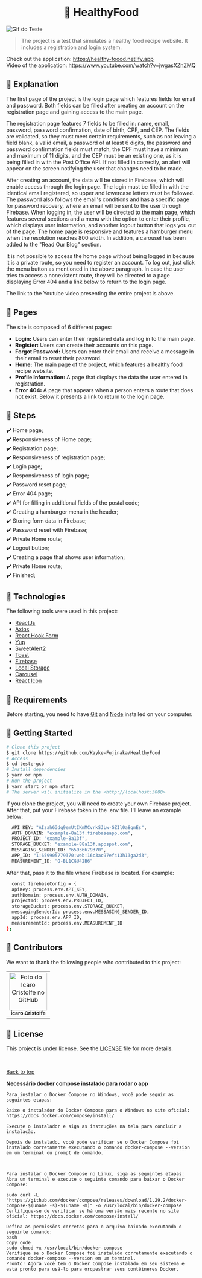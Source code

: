 <h1 align="center">🍉 HealthyFood</h1>

![Gif do Teste](./public/assets/img/Gif.gif)

> The project is a test that simulates a healthy food recipe website. It includes a registration and login system.

Check out the application: https://healthy-foood.netlify.app <br>
Video of the application: https://www.youtube.com/watch?v=jwgasXZhZMQ

## :page_facing_up: Explanation

The first page of the project is the login page which features fields for email and password. Both fields can be filled after creating an account on the registration page and gaining access to the main page.

The registration page features 7 fields to be filled in: name, email, password, password confirmation, date of birth, CPF, and CEP. The fields are validated, so they must meet certain requirements, such as not leaving a field blank, a valid email, a password of at least 6 digits, the password and password confirmation fields must match, the CPF must have a minimum and maximum of 11 digits, and the CEP must be an existing one, as it is being filled in with the Post Office API. If not filled in correctly, an alert will appear on the screen notifying the user that changes need to be made.

After creating an account, the data will be stored in Firebase, which will enable access through the login page. The login must be filled in with the identical email registered, so upper and lowercase letters must be followed. The password also follows the email's conditions and has a specific page for password recovery, where an email will be sent to the user through Firebase. When logging in, the user will be directed to the main page, which features several sections and a menu with the option to enter their profile, which displays user information, and another logout button that logs you out of the page. The home page is responsive and features a hamburger menu when the resolution reaches 800 width. In addition, a carousel has been added to the "Read Our Blog" section.

It is not possible to access the home page without being logged in because it is a private route, so you need to register an account. To log out, just click the menu button as mentioned in the above paragraph. In case the user tries to access a nonexistent route, they will be directed to a page displaying Error 404 and a link below to return to the login page.

The link to the Youtube video presenting the entire project is above.

## 📁 Pages

The site is composed of 6 different pages:

- **Login:** Users can enter their registered data and log in to the main page.
- **Register:** Users can create their accounts on this page.
- **Forgot Password:** Users can enter their email and receive a message in their email to reset their password.
- **Home:** The main page of the project, which features a healthy food recipe website.
- **Profile Information:** A page that displays the data the user entered in registration.
- **Error 404:** A page that appears when a person enters a route that does not exist. Below it presents a link to return to the login page.

## :dart: Steps

:heavy_check_mark: Home page;\
:heavy_check_mark: Responsiveness of Home page;\
:heavy_check_mark: Registration page;\
:heavy_check_mark: Responsiveness of registration page;\
:heavy_check_mark: Login page;\
:heavy_check_mark: Responsiveness of login page;\
:heavy_check_mark: Password reset page;\
:heavy_check_mark: Error 404 page;\
:heavy_check_mark: API for filling in additional fields of the postal code;\
:heavy_check_mark: Creating a hamburger menu in the header;\
:heavy_check_mark: Storing form data in Firebase;\
:heavy_check_mark: Password reset with Firebase;\
:heavy_check_mark: Private Home route;\
:heavy_check_mark: Logout button;\
:heavy_check_mark: Creating a page that shows user information;\
:heavy_check_mark: Private Home route;\
:heavy_check_mark: Finished;

## :rocket: Technologies

The following tools were used in this project:

- [ReactJs](https://pt-br.reactjs.org/)
- [Axios](https://axios-http.com/docs/intro)
- [React Hook Form](https://react-hook-form.com/get-started)
- [Yup](https://www.npmjs.com/package/yup)
- [SweetAlert2](https://sweetalert.js.org/docs/)  
- [Toast](https://fkhadra.github.io/react-toastify/introduction/)
- [Firebase](https://firebase.google.com/docs?hl=pt)  
- [Local Storage](https://developer.mozilla.org/pt-BR/docs/Web/API/Window/localStorage)
- [Carousel](https://www.npmjs.com/package/react-multi-carousel)
- [React Icon](https://react-icons.github.io/react-icons/)

## :closed_book: Requirements ##

Before starting, you need to have [Git](https://git-scm.com) and [Node](https://nodejs.org/en/) installed on your computer.

## :checkered_flag: Getting Started ##

```bash
# Clone this project
$ git clone https://github.com/Kayke-Fujinaka/HealthyFood
# Access
$ cd teste-gcb
# Install dependencies
$ yarn or npm 
# Run the project
$ yarn start or npm start 
# The server will initialize in the <http://localhost:3000>
```

If you clone the project, you will need to create your own Firebase project. After that, put your Firebase token in the .env file. I'll leave an example below:

```bash
  API_KEY: "AIzah63dg9emUtIKmMCvrkSJLw-GZIl0a8qmEs",
  AUTH_DOMAIN: "example-8a13f.firebaseapp.com",
  PROJECT_ID: "example-8a13f",
  STORAGE_BUCKET: "example-88a13f.appspot.com",
  MESSAGING_SENDER_ID: "65936679370",
  APP_ID: "1:659905779370:web:16c3ac97ef413h13ga2d3",
  MEASUREMENT_ID: "G-BL1CGU42B6"
```

After that, pass it to the file where Firebase is located. For example:

```bash
  const firebaseConfig = {
  apiKey: process.env.API_KEY,
  authDomain: process.env.AUTH_DOMAIN,
  projectId: process.env.PROJECT_ID,
  storageBucket: process.env.STORAGE_BUCKET,
  messagingSenderId: process.env.MESSASING_SENDER_ID,
  appId: process.env.APP_ID,
  measurementId: process.env.MEASUREMENT_ID
};
```

## 🤝 Contributors

We want to thank the following people who contributed to this project:

<table>
  <tr>
    <td align="center">
      <a href="#">
        <img src="https://avatars.githubusercontent.com/u/82662425?v=4" width="100px;" alt="Foto do Icaro Cristolfe no GitHub"/><br>
        <sub>
          <b>Ícaro Cristolfe</b>
        </sub>
      </a>
    </td>
  </tr>
</table>

## 📝 License

This project is under license. See the [LICENSE](LICENSE.md) file for more details.

&#xa0;

<a href="#top">Back to top</a>


**Necessário docker compose instalado para rodar o app**
```
Para instalar o Docker Compose no Windows, você pode seguir as seguintes etapas:

Baixe o instalador do Docker Compose para o Windows no site oficial: https://docs.docker.com/compose/install/

Execute o instalador e siga as instruções na tela para concluir a instalação.

Depois de instalado, você pode verificar se o Docker Compose foi instalado corretamente executando o comando docker-compose --version em um terminal ou prompt de comando.



Para instalar o Docker Compose no Linux, siga as seguintes etapas:
Abra um terminal e execute o seguinte comando para baixar o Docker Compose:

sudo curl -L "https://github.com/docker/compose/releases/download/1.29.2/docker-compose-$(uname -s)-$(uname -m)" -o /usr/local/bin/docker-compose
Certifique-se de verificar se há uma versão mais recente no site oficial: https://docs.docker.com/compose/install/

Defina as permissões corretas para o arquivo baixado executando o seguinte comando:
bash
Copy code
sudo chmod +x /usr/local/bin/docker-compose
Verifique se o Docker Compose foi instalado corretamente executando o comando docker-compose --version em um terminal.
Pronto! Agora você tem o Docker Compose instalado em seu sistema e está pronto para usá-lo para orquestrar seus contêineres Docker.
```